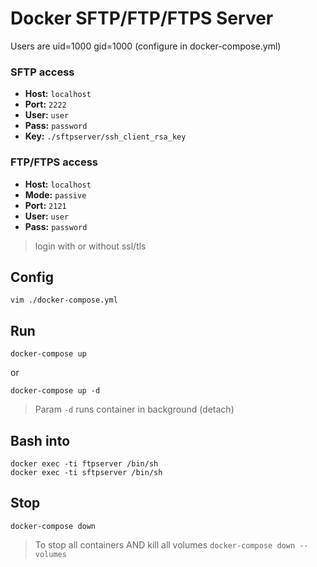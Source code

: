 Docker SFTP/FTP/FTPS Server
===========================

Users are uid=1000 gid=1000 (configure in docker-compose.yml)

### SFTP access

-	**Host:** `localhost`
-	**Port:** `2222`
-	**User:** `user`
-	**Pass:** `password`
-	**Key:** `./sftpserver/ssh_client_rsa_key`

### FTP/FTPS access

-	**Host:** `localhost`
-	**Mode:** `passive`
-	**Port:** `2121`
-	**User:** `user`
-	**Pass:** `password`

> login with or without ssl/tls

Config
------

```
vim ./docker-compose.yml
```

Run
---

```
docker-compose up
```

or

```
docker-compose up -d
```

> Param `-d` runs container in background (detach)

Bash into
---------

```
docker exec -ti ftpserver /bin/sh
docker exec -ti sftpserver /bin/sh
```

Stop
----

```
docker-compose down
```

> To stop all containers AND kill all volumes `docker-compose down --volumes`
